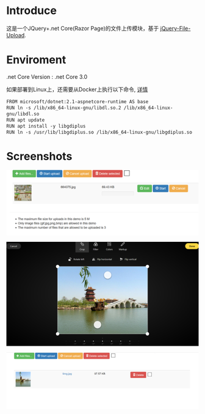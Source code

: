 # Introduce
这是一个JQuery+.net Core(Razor Page)的文件上传模块，基于 [jQuery-File-Upload](https://github.com/blueimp/jQuery-File-Upload).

# Enviroment
.net Core Version : .net Core 3.0

如果部署到Linux上，还需要从Docker上执行以下命令, [详情][1]
```
FROM microsoft/dotnet:2.1-aspnetcore-runtime AS base
RUN ln -s /lib/x86_64-linux-gnu/libdl.so.2 /lib/x86_64-linux-gnu/libdl.so
RUN apt update
RUN apt install -y libgdiplus
RUN ln -s /usr/lib/libgdiplus.so /lib/x86_64-linux-gnu/libgdiplus.so
```


# Screenshots
![a.png](screenshots/a.png)
 
![b.png](screenshots/b.png)

![c.png](screenshots/c.png)

[1]:https://github.com/JanKallman/EPPlus/issues/83
